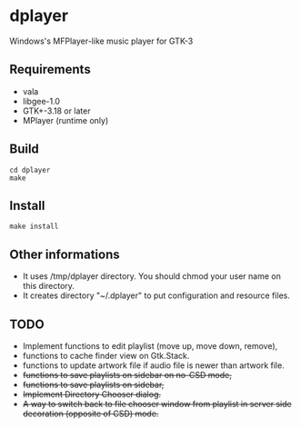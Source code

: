 # dplayer
Windows's MFPlayer-like music player for GTK-3
## Requirements
* vala
* libgee-1.0
* GTK+-3.18 or later
* MPlayer (runtime only)
## Build
```
cd dplayer
make
```
## Install
```
make install
```
## Other informations
* It uses /tmp/dplayer directory. You should chmod your user name on this directory.
* It creates directory "~/.dplayer" to put configuration and resource files.
## TODO
* Implement functions to edit playlist (move up, move down, remove),
* functions to cache finder view on Gtk.Stack.
* functions to update artwork file if audio file is newer than artwork file.
* ~~functions to save playlists on sidebar on no-CSD mode,~~
* ~~functions to save playlists on sidebar,~~
* ~~Implement Directory Chooser dialog.~~
* ~~A way to switch back to file chooser window from playlist in server side decoration (opposite of CSD) mode.~~
